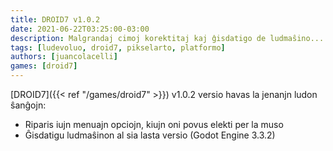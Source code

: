 ```yaml
---
title: DROID7 v1.0.2
date: 2021-06-22T03:25:00-03:00
description: Malgrandaj cimoj korektitaj kaj ĝisdatigo de ludmaŝino...
tags: [ludevoluo, droid7, pikselarto, platformo]
authors: [juancolacelli]
games: [droid7]
---
```


[DROID7]({{< ref "/games/droid7" >}}) v1.0.2 versio havas la jenanjn ludon ŝanĝojn:

-   Riparis iujn menuajn opciojn, kiujn oni povus elekti per la muso
-   Ĝisdatigu ludmaŝinon al sia lasta versio (Godot Engine 3.3.2)
